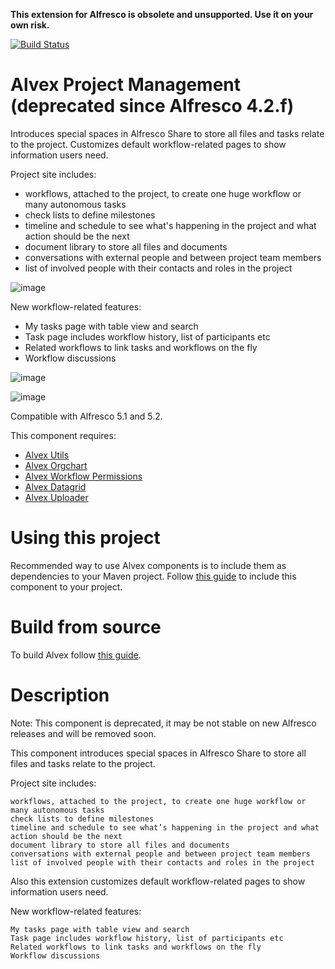 **This extension for Alfresco is obsolete and unsupported. Use it on your own risk.**

[![Build Status](https://travis-ci.org/ITDSystems/alvex-project-management.svg?branch=master)](https://travis-ci.org/ITDSystems/alvex-project-management)

Alvex Project Management (deprecated since Alfresco 4.2.f)
========================

Introduces special spaces in Alfresco Share to store all files and tasks relate to the project. Customizes default workflow-related pages to show information users need.

Project site includes:
* workflows, attached to the project, to create one huge workflow or many autonomous tasks
* check lists to define milestones
* timeline and schedule to see what's happening in the project and what action should be the next
* document library to store all files and documents
* conversations with external people and between project team members
* list of involved people with their contacts and roles in the project

![image](http://www.alvexcore.com/images/project-management/1.png)

New workflow-related features:
* My tasks page with table view and search
* Task page includes workflow history, list of participants etc
* Related workflows to link tasks and workflows on the fly
* Workflow discussions

![image](http://www.alvexcore.com/images/project-management/2.png)

![image](http://www.alvexcore.com/images/project-management/3.png)

Compatible with Alfresco 5.1 and 5.2.

This component requires:
* [Alvex Utils](https://github.com/ITDSystems/alvex-utils)
* [Alvex Orgchart](https://github.com/ITDSystems/alvex-orgchart)
* [Alvex Workflow Permissions](https://github.com/ITDSystems/alvex-workflow-permissions)
* [Alvex Datagrid](https://github.com/ITDSystems/alvex-datagrid)
* [Alvex Uploader](https://github.com/ITDSystems/alvex-uploader)

# Using this project

Recommended way to use Alvex components is to include them as dependencies to your Maven project. Follow [this guide](https://github.com/ITDSystems/alvex#recommended-way-include-alvex-to-your-project-via-maven-configuration) to include this component to your project.

# Build from source

To build Alvex follow [this guide](https://github.com/ITDSystems/alvex#build-component-from-source).

# Description

Note: This component is deprecated, it may be not stable on new Alfresco releases and will be removed soon.

This component introduces special spaces in Alfresco Share to store all files and tasks relate to the project.

Project site includes:

    workflows, attached to the project, to create one huge workflow or many autonomous tasks
    check lists to define milestones
    timeline and schedule to see what’s happening in the project and what action should be the next
    document library to store all files and documents
    conversations with external people and between project team members
    list of involved people with their contacts and roles in the project

Also this extension customizes default workflow-related pages to show information users need.

New workflow-related features:

    My tasks page with table view and search
    Task page includes workflow history, list of participants etc
    Related workflows to link tasks and workflows on the fly
    Workflow discussions

